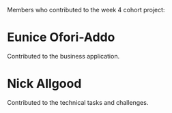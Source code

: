 Members who contributed to the week 4 cohort project:

# Eunice Ofori-Addo
Contributed to the business application.

# Nick Allgood
Contributed to the technical tasks and challenges.
